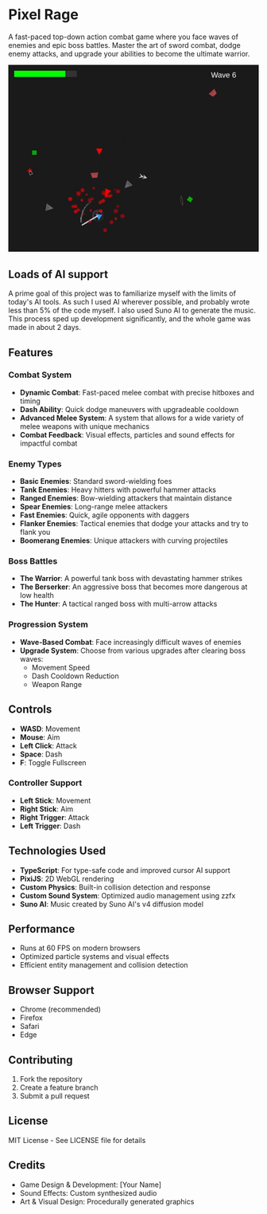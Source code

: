 # Pixel Rage

A fast-paced top-down action combat game where you face waves of enemies and epic boss battles. Master the art of sword combat, dodge enemy attacks, and upgrade your abilities to become the ultimate warrior.

![Pixel Rage Gameplay](screenshot.png)

## Loads of AI support
A prime goal of this project was to familiarize myself with the limits of today's AI tools.  As such I used AI wherever possible, and probably wrote less than 5% of the code myself.  I also used Suno AI to generate the music.  This process sped up development significantly, and the whole game was made in about 2 days. 

## Features

### Combat System
- **Dynamic Combat**: Fast-paced melee combat with precise hitboxes and timing
- **Dash Ability**: Quick dodge maneuvers with upgradeable cooldown
- **Advanced Melee System**: A system that allows for a wide variety of melee weapons with unique mechanics
- **Combat Feedback**: Visual effects, particles and sound effects for impactful combat

### Enemy Types
- **Basic Enemies**: Standard sword-wielding foes
- **Tank Enemies**: Heavy hitters with powerful hammer attacks
- **Ranged Enemies**: Bow-wielding attackers that maintain distance
- **Spear Enemies**: Long-range melee attackers
- **Fast Enemies**: Quick, agile opponents with daggers
- **Flanker Enemies**: Tactical enemies that dodge your attacks and try to flank you
- **Boomerang Enemies**: Unique attackers with curving projectiles

### Boss Battles
- **The Warrior**: A powerful tank boss with devastating hammer strikes
- **The Berserker**: An aggressive boss that becomes more dangerous at low health
- **The Hunter**: A tactical ranged boss with multi-arrow attacks

### Progression System
- **Wave-Based Combat**: Face increasingly difficult waves of enemies
- **Upgrade System**: Choose from various upgrades after clearing boss waves:
  - Movement Speed
  - Dash Cooldown Reduction
  - Weapon Range

## Controls

- **WASD**: Movement
- **Mouse**: Aim
- **Left Click**: Attack
- **Space**: Dash
- **F**: Toggle Fullscreen

### Controller Support

- **Left Stick**: Movement
- **Right Stick**: Aim
- **Right Trigger**: Attack
- **Left Trigger**: Dash

## Technologies Used
- **TypeScript**: For type-safe code and improved cursor AI support
- **PixiJS**: 2D WebGL rendering
- **Custom Physics**: Built-in collision detection and response
- **Custom Sound System**: Optimized audio management using zzfx
- **Suno AI**: Music created by Suno AI's v4 diffusion model

## Performance
- Runs at 60 FPS on modern browsers
- Optimized particle systems and visual effects
- Efficient entity management and collision detection

## Browser Support
- Chrome (recommended)
- Firefox
- Safari
- Edge

## Contributing
1. Fork the repository
2. Create a feature branch
3. Submit a pull request

## License
MIT License - See LICENSE file for details

## Credits
- Game Design & Development: [Your Name]
- Sound Effects: Custom synthesized audio
- Art & Visual Design: Procedurally generated graphics
